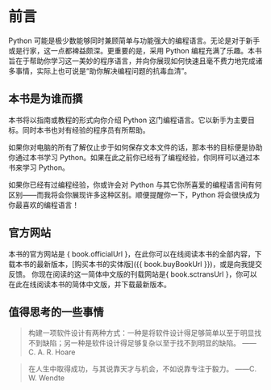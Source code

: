 # 前言

Python 可能是极少数能够同时兼顾简单与功能强大的编程语言。无论是对于新手或是行家，这一点都裨益颇深。更重要的是，采用 Python 编程充满了乐趣。本书旨在于帮助你学习这一美妙的程序语言，并向你展现如何快速且毫不费力地完成诸多事情，实际上也可说是“助你解决编程问题的抗毒血清”。

## 本书是为谁而撰

本书将以指南或教程的形式向你介绍 Python 这门编程语言。它以新手为主要目标。同时本书也对有经验的程序员有所帮助。

如果你对电脑的所有了解仅止步于如何保存文本文件的话，那本书的目标便是协助你通过本书学习 Python。如果在此之前你已经有了编程经验，你同样可以通过本书来学习 Python。

如果你已经有过编程经验，你或许会对 Python 与其它你所喜爱的编程语言间有何区别——而我将会你展现许多这种区别。顺便提醒你一下，Python 将会很快成为你最喜欢的编程语言！

## 官方网站

本书的官方网站是 { book.officialUrl }，在此你可以在线阅读本书的全部内容，下载本书的最新版本，[购买本书的实体版]({{ book.buyBookUrl }})，或是向我提交反馈。
你现在阅读的这一简体中文版的刊载网站是{ book.sctransUrl }，你可以在此在线阅读本书的简体中文版，并下载最新版本。

## 值得思考的一些事情

> 构建一项软件设计有两种方式：一种是将软件设计得足够简单以至于明显找不到缺陷；另一种是软件设计得足够复杂以至于找不到明显的缺陷。
> ——C. A. R. Hoare

<!-- -->

> 在人生中取得成功，与其说靠天才与机会，不如说靠专注于毅力。
> ——C. W. Wendte